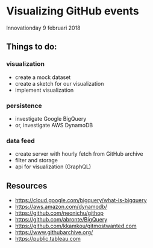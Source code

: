 # Visualizing GitHub events

Innovationday 9 februari 2018

## Things to do:

### visualization
- create a mock dataset
- create a sketch for our visualization
- implement visualization

### persistence
- investigate Google BigQuery
- or, investigate AWS DynamoDB

### data feed
- create server with hourly fetch from GitHub archive
- filter and storage
- api for visualization (GraphQL)

## Resources
- https://cloud.google.com/bigquery/what-is-bigquery
- https://aws.amazon.com/dynamodb/
- https://github.com/neonichu/githop
- https://github.com/abronte/BigQuery
- https://github.com/kkamkou/gitmostwanted.com
- https://www.githubarchive.org/
- https://public.tableau.com
